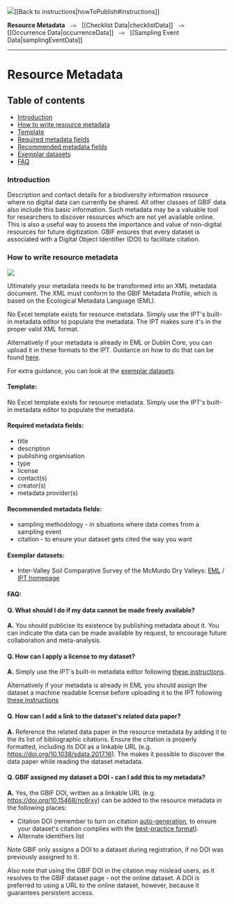 <img src='https://github.com/gbif/ipt/wiki/gbif-ipt-docs/ipt2/arrow-back-24.png' />[[Back to instructions|howToPublish#instructions]]

**Resource Metadata** &nbsp;&nbsp;``—>``&nbsp;&nbsp; [[Checklist Data|checklistData]] &nbsp;&nbsp;``—>``&nbsp;&nbsp; [[Occurrence Data|occurrenceData]] &nbsp;&nbsp;``—>``&nbsp;&nbsp; [[Sampling Event Data|samplingEventData]]

---

# Resource Metadata

## Table of contents
+ [Introduction](resourceMetadata#introduction)
+ [How to write resource metadata](resourceMetadata#how-to-write-resource-metadata)
+ [Template](resourceMetadata#template)
+ [Required metadata fields](resourceMetadata#required-metadata-fields)
+ [Recommended metadata fields](resourceMetadata#recommended-metadata-fields)
+ [Exemplar datasets](resourceMetadata#exemplar-datasets)
+ [FAQ](resourceMetadata#faq)

### Introduction
Description and contact details for a biodiversity information resource where no digital data can currently be shared.  All other classes of GBIF data also include this basic information.  Such metadata may be a valuable tool for researchers to discover resources which are not yet available online.  This is also a useful way to assess the importance and value of non-digital resources for future digitization. GBIF ensures that every dataset is associated with a Digital Object Identifier (DOI) to facilitate citation.

### How to write resource metadata

<img src='https://github.com/gbif/ipt/wiki/gbif-ipt-docs/ipt2/flow-rm.png' />

Ultimately your metadata needs to be transformed into an XML metadata document. The XML must conform to the GBIF Metadata Profile, which is based on the Ecological Metadata Language (EML). 

No Excel template exists for resource metadata. Simply use the IPT's built-in metadata editor to populate the metadata. The IPT makes sure it's in the proper valid XML format. 

Alternatively if your metadata is already in EML or Dublin Core, you can upload it in these formats to the IPT. Guidance on how to do that can be found [here](IPT2ManualNotes.wiki#upload-a-metadata-file).

For extra guidance, you can look at the [exemplar datasets](resourceMetadata#exemplar-datasets). 

#### Template: 
No Excel template exists for resource metadata. Simply use the IPT's built-in metadata editor to populate the metadata.

#### Required metadata fields: 
* title
* description
* publishing organisation
* type
* license
* contact(s)
* creator(s)
* metadata provider(s)

#### Recommended metadata fields: 
* sampling methodology - in situations where data comes from a sampling event
* citation - to ensure your dataset gets cited the way you want

#### Exemplar datasets: 
* Inter-Valley Soil Comparative Survey of the McMurdo Dry Valleys: [EML](http://ipt.biodiversity.aq/eml.do?r=ictar_ivscs&v=1.0) / [IPT homepage](http://ipt.biodiversity.aq/resource.do?r=ictar_ivscs)

#### FAQ: 

#### Q. What should I do if my data cannot be made freely available?

**A.** You should publicise its existence by publishing metadata about it. You can indicate the data can be made available by request, to encourage future collaboration and meta-analysis.

#### Q. How can I apply a license to my dataset?

**A.** Simply use the IPT's built-in metadata editor following [these instructions](https://github.com/gbif/ipt/wiki/IPT2ApplyingLicense.wiki#dataset-level).  

Alternatively if your metadata is already in EML you should assign the dataset a machine readable license before uploading it to the IPT following [these instructions](https://github.com/gbif/ipt/wiki/IPT2ApplyingLicense.wiki#supplementary-information) 

#### Q. How can I add a link to the dataset's related data paper?

**A.** Reference the related data paper in the resource metadata by adding it to the its list of bibliographic citations. Ensure the citation is properly formatted, including its DOI as a linkable URL (e.g. https://doi.org/10.1038/sdata.2017.16). The makes it possible to discover the data paper while reading the dataset metadata. 

#### Q. GBIF assigned my dataset a DOI - can I add this to my metadata?

**A.** Yes, the GBIF DOI, written as a linkable URL (e.g. https://doi.org/10.15468/nc6rxy) can be added to the resource metadata in the following places:
* Citation DOI (remember to turn on citation [auto-generation](https://github.com/gbif/ipt/wiki/IPT2ManualNotes.wiki#citations), to ensure your dataset's citation complies with the [best-practice format](https://github.com/gbif/ipt/wiki/IPT2Citation.wiki)).  
* Alternate identifiers list 

Note GBIF only assigns a DOI to a dataset during registration, if no DOI was previously assigned to it.

Also note that using the GBIF DOI in the citation may mislead users, as it resolves to the GBIF dataset page - not the online dataset. A DOI is preferred to using a URL to the online dataset, however, because it guarantees persistent access. 